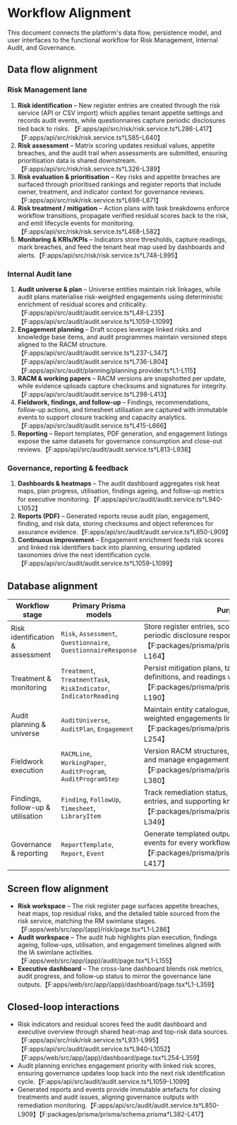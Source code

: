 # Workflow Alignment

This document connects the platform's data flow, persistence model, and user interfaces to the functional workflow for
Risk Management, Internal Audit, and Governance.

## Data flow alignment

### Risk Management lane
1. **Risk identification** – New register entries are created through the risk service (API or CSV import) which applies
tenant appetite settings and records audit events, while questionnaires capture periodic disclosures tied back to risks.
   【F:apps/api/src/risk/risk.service.ts†L286-L417】【F:apps/api/src/risk/risk.service.ts†L585-L640】
2. **Risk assessment** – Matrix scoring updates residual values, appetite breaches, and the audit trail when assessments
are submitted, ensuring prioritisation data is shared downstream.【F:apps/api/src/risk/risk.service.ts†L326-L389】
3. **Risk evaluation & prioritisation** – Key risks and appetite breaches are surfaced through prioritised rankings and
register reports that include owner, treatment, and indicator context for governance reviews.【F:apps/api/src/risk/risk.service.ts†L698-L871】
4. **Risk treatment / mitigation** – Action plans with task breakdowns enforce workflow transitions, propagate verified
residual scores back to the risk, and emit lifecycle events for monitoring.【F:apps/api/src/risk/risk.service.ts†L468-L582】
5. **Monitoring & KRIs/KPIs** – Indicators store thresholds, capture readings, mark breaches, and feed the tenant heat
map used by dashboards and alerts.【F:apps/api/src/risk/risk.service.ts†L748-L995】

### Internal Audit lane
1. **Audit universe & plan** – Universe entities maintain risk linkages, while audit plans materialise risk-weighted
engagements using deterministic enrichment of residual scores and criticality.【F:apps/api/src/audit/audit.service.ts†L48-L235】【F:apps/api/src/audit/audit.service.ts†L1059-L1099】
2. **Engagement planning** – Draft scopes leverage linked risks and knowledge base items, and audit programmes maintain
versioned steps aligned to the RACM structure.【F:apps/api/src/audit/audit.service.ts†L237-L347】【F:apps/api/src/audit/audit.service.ts†L736-L804】【F:apps/api/src/audit/planning/planning.provider.ts†L1-L115】
3. **RACM & working papers** – RACM versions are snapshotted per update, while evidence uploads capture checksums and
signatures for integrity.【F:apps/api/src/audit/audit.service.ts†L298-L413】
4. **Fieldwork, findings, and follow-up** – Findings, recommendations, follow-up actions, and timesheet utilisation are
captured with immutable events to support closure tracking and capacity analytics.【F:apps/api/src/audit/audit.service.ts†L415-L666】
5. **Reporting** – Report templates, PDF generation, and engagement listings expose the same datasets for governance
consumption and close-out reviews.【F:apps/api/src/audit/audit.service.ts†L813-L938】

### Governance, reporting & feedback
1. **Dashboards & heatmaps** – The audit dashboard aggregates risk heat maps, plan progress, utilisation, findings ageing,
and follow-up metrics for executive monitoring.【F:apps/api/src/audit/audit.service.ts†L940-L1052】
2. **Reports (PDF)** – Generated reports reuse audit plan, engagement, finding, and risk data, storing checksums and
object references for assurance evidence.【F:apps/api/src/audit/audit.service.ts†L850-L909】
3. **Continuous improvement** – Engagement enrichment feeds risk scores and linked risk identifiers back into planning,
ensuring updated taxonomies drive the next identification cycle.【F:apps/api/src/audit/audit.service.ts†L1059-L1099】

## Database alignment

| Workflow stage | Primary Prisma models | Purpose |
| --- | --- | --- |
| Risk identification & assessment | `Risk`, `Assessment`, `Questionnaire`, `QuestionnaireResponse` | Store register entries, scoring outcomes, and periodic disclosure responses per tenant.【F:packages/prisma/prisma/schema.prisma†L66-L164】 |
| Treatment & monitoring | `Treatment`, `TreatmentTask`, `RiskIndicator`, `IndicatorReading` | Persist mitigation plans, task workflows, KPI definitions, and readings with breach flags.【F:packages/prisma/prisma/schema.prisma†L112-L190】 |
| Audit planning & universe | `AuditUniverse`, `AuditPlan`, `Engagement` | Maintain entity catalogue, period plans, and risk-weighted engagements linked to tenants.【F:packages/prisma/prisma/schema.prisma†L206-L254】 |
| Fieldwork execution | `RACMLine`, `WorkingPaper`, `AuditProgram`, `AuditProgramStep` | Version RACM structures, capture signed evidence, and manage engagement programme revisions.【F:packages/prisma/prisma/schema.prisma†L256-L380】 |
| Findings, follow-up & utilisation | `Finding`, `FollowUp`, `Timesheet`, `LibraryItem` | Track remediation status, verification details, time entries, and supporting knowledge assets.【F:packages/prisma/prisma/schema.prisma†L284-L349】 |
| Governance & reporting | `ReportTemplate`, `Report`, `Event` | Generate templated outputs and maintain audit-trail events for every workflow action.【F:packages/prisma/prisma/schema.prisma†L382-L417】 |

## Screen flow alignment

- **Risk workspace** – The risk register page surfaces appetite breaches, heat maps, top residual risks, and the detailed
table sourced from the risk service, matching the RM swimlane stages.【F:apps/web/src/app/(app)/risk/page.tsx†L1-L286】
- **Audit workspace** – The audit hub highlights plan execution, findings ageing, follow-ups, utilisation, and engagement
timelines aligned with the IA swimlane activities.【F:apps/web/src/app/(app)/audit/page.tsx†L1-L155】
- **Executive dashboard** – The cross-lane dashboard blends risk metrics, audit progress, and follow-up status to mirror the
governance lane outputs.【F:apps/web/src/app/(app)/dashboard/page.tsx†L1-L359】

## Closed-loop interactions

- Risk indicators and residual scores feed the audit dashboard and executive overview through shared heat-map and top-risk
data sources.【F:apps/api/src/risk/risk.service.ts†L931-L995】【F:apps/api/src/audit/audit.service.ts†L940-L1052】【F:apps/web/src/app/(app)/dashboard/page.tsx†L254-L359】
- Audit planning enriches engagement priority with linked risk scores, ensuring governance updates loop back into the next
risk identification cycle.【F:apps/api/src/audit/audit.service.ts†L1059-L1099】
- Generated reports and events provide immutable artefacts for closing treatments and audit issues, aligning governance
outputs with remediation monitoring.【F:apps/api/src/audit/audit.service.ts†L850-L909】【F:packages/prisma/prisma/schema.prisma†L382-L417】
